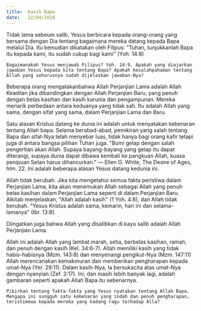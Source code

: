 ```yaml
---
title:  Kasih Bapa
date:   22/04/2018
---
```


Tidak lama sebeum salib, Yesus berbicara kepada orang-orang yang bersama dengan Dia tentang bagaimana mereka datang kepada Bapa melalui Dia. Itu kemudian dikatakan oleh Filipus: "Tuhan, tunjukkanlah Bapa itu kepada kami, itu sudah cukup bagi kami" (Yoh. 14:8)

`Bagaimanakah Yesus menjawab Filipus? Yoh. 14:9. Apakah yang diajarkan jawaban Yesus kepada kita tentang Bapa? Apakah kesalahpahaman tentang Allah yang seharusnya sudah dijelaskan jawaban-Nya?`

Beberapa orang mengatakanbahwa Allah Perjanjian Lama adalah Allah Keadilan jika dibandingkan dengan Allah Perjanjian Baru, yang penuh dengan belas kasihan dan kasih karunia dan pengampunan. Mereka menarik perbedaan antara keduanya yang tidak sah. Itu adalah Allah yang sama, dengan sifat yang sama, dalam Perjanjian Lama dan Baru.

Satu alasan Kristus datang ke dunia ini adalah untuk menyatakan kebenaran tentang Allah bapa. Selama berabad-abad, pemikiran yang salah tentang Bapa dan sifat-Nya telah menyebar luas, tidak hanya bagi orang kafir tetapi juga di antara bangsa pilihan Tuhan juga. "Bumi gelap dengan salah pengertian akan Allah. Supaya bayang-bayang yang gelap itu dapat diterangi, supaya dunia dapat dibawa kembali ke pangkuan Allah, kuasa penipuan Setan harus dihancurkan." — Ellen G. White, The Desire of Ages, hlm. 22. Ini adalah beberapa alasan Yesus datang kedunia ini.

Allah tidak berubah. Jika kita mengetahui semua fakta peristiwa dalam Perjanjian Lama, kita akan menemukan Allah sebagai Allah yang penuh belas kasihan dalam Perjanjian Lama seperti di dalam Perjanjian Baru. Alkitab menjelaskan, "Allah adalah kasih" (1 Yoh. 4:8), dan Allah tidak berubah. "Yesus Kristus adalah sama, kemarin, hari ini dan selama-lamanya" (Ibr. 13:8).

Diingatkan juga bahwa Allah yang disalibkan di kayu salib adalah Allah Perjanjian Lama.

Allah ini adalah Allah yang lambat marah, setia, berbelas kasihan, ramah, dan penuh dengan kasih (Kel. 34:6-7). Allah memiliki kasih yang tidak habis-habisnya (Mzm. 143:8) dan menyenangi pengikut-Nya (Mzm. 147:11) Allah merencanakan kemakmuran dan memberikan pengharapan kepada umat-Nya (Yer. 29:11). Dalam kasih-Nya, Ia bersukacita atas umat-Nya dengan nyanyian (Zef. 3:17). Ini, dan masih lebih banyak lagi, adalah gambaran seperti apakah Allah Bapa itu sebenarnya.

`Pikirkan tentang fakta-fakta yang Yesus nyatakan tentang Allah Bapa. Mengapa ini sungguh satu kebenaran yang indah dan penuh pengharapan, teristimewa kepada mereka yang kadang ragu terhadap Alla?`